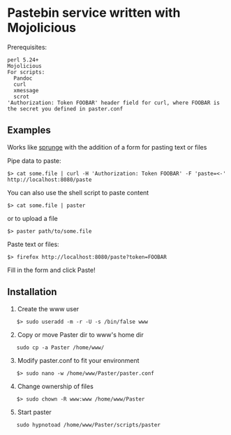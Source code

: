 # Pastebin service written with Mojolicious

Prerequisites:
```
perl 5.24+
Mojolicious
For scripts:
  Pandoc
  curl
  xmessage
  scrot
'Authorization: Token FOOBAR' header field for curl, where FOOBAR is the secret you defined in paster.conf
```

## Examples

Works like [sprunge](http://sprunge.us) with the addition of a form for pasting text or files

Pipe data to paste:
```
$> cat some.file | curl -H 'Authorization: Token FOOBAR' -F 'paste=<-' http://localhost:8080/paste
```
You can also use the shell script to paste content
```
$> cat some.file | paster
```
or to upload a file
```
$> paster path/to/some.file
```

Paste text or files:
```
$> firefox http://localhost:8080/paste?token=FOOBAR
```
Fill in the form and click Paste!



## Installation

1. Create the www user
```
   $> sudo useradd -m -r -U -s /bin/false www
```
2. Copy or move Paster dir to www's home dir
```
   sudo cp -a Paster /home/www/
```
3. Modify paster.conf to fit your environment
```
   $> sudo nano -w /home/www/Paster/paster.conf
```
4. Change ownership of files
```
   $> sudo chown -R www:www /home/www/Paster
```
5. Start paster
```
   sudo hypnotoad /home/www/Paster/scripts/paster
```
